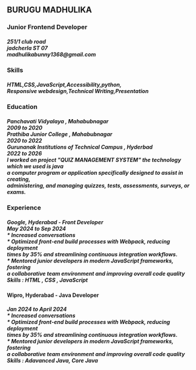 <!DOCTYPE html>
<html lang="en">
<head>
    <meta charset="UTF-8">
    <meta name="viewport" content="width=device-width, initial-scale=1.0">
    <title>Single Page-CV</title>
</head>
<body>
  <h2>BURUGU MADHULIKA</h2>   
  <h3>Junior Frontend Developer</h3>
  <h5>251/1 club road
    <br>
    jadcherla ST 07
    <br>
    madhulikabunny1368@gmail.com 
  </h5>
  <h3>Skills</h3>
  <h5>HTML,CSS,JavaScript,Accessibility,python,
    <br>
    Responsive webdesign,Technical Writing,Presentation
  </h5>
  <h3>Education</h3>
  <h5>Panchavati Vidyalaya , Mahabubnagar
    <br>
    2009 to 2020
    <br>
    Prathiba Junior College , Mahabubnagar
    <br> 
    2020 to 2022
    <br>
    Gurunanak Institutions of Technical Campus , Hyderbad
    <br>
    2022 to 2026
    <br>
    I worked on project "QUIZ MANAGEMENT SYSTEM" the technology which we used is java
    <br>
    a computer program or application specifically designed to assist in creating,
    <br>
     administering, and managing quizzes, tests, assessments, surveys, or exams.
  </h5>
  <h3>Experience</h3>
  <h5>Google, Hyderabad - Front Developer
    <br>
    May 2024 to Sep 2024
    <br>
    * Increased conversations
    <br>
    * Optimized front-end build processes with Webpack, reducing deployment
    <br>
     times by 35% and streamlining continuous integration workflows.
     <br>
    * Mentored junior developers in modern JavaScript frameworks, fostering 
    <br>
    a collaborative team environment and improving overall code quality
    <br>
    Skills :  HTML , CSS , JavaScript
  </h5>
  <h4>Wipro, Hyderabad - Java Developer</h4>
    <h5>
    Jan 2024 to April 2024
    <br>
    * Increased conversations
    <br>
    * Optimized front-end build processes with Webpack, reducing deployment
    <br>
     times by 35% and streamlining continuous integration workflows.
     <br>
    * Mentored junior developers in modern JavaScript frameworks, fostering 
    <br>
    a collaborative team environment and improving overall code quality
    <br>
    Skills :  Adavanced Java, Core Java
  </h5>
</body>
</html>
